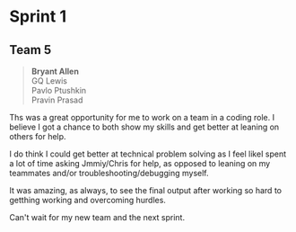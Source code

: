 # Sprint 1

## Team 5
> **Bryant Allen**  
> GQ Lewis  
> Pavlo Ptushkin  
> Pravin Prasad

Ths was a great opportunity for me to work on a team in a coding role. I believe I got a chance to both show my skills and get better at leaning on others for help.

I do think I could get better at technical problem solving as I feel likeI spent a lot of time asking Jmmiy/Chris for help, as opposed to leaning on my teammates and/or troubleshooting/debugging myself.

It was amazing, as always, to see the final output after working so hard to getthing working and overcoming hurdles.

Can't wait for my new team and the next sprint.